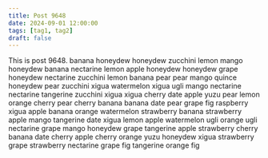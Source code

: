 ```yaml
---
title: Post 9648
date: 2024-09-01 12:00:00
tags: [tag1, tag2]
draft: false
---
```

This is post 9648.
banana
honeydew
honeydew
zucchini
lemon
mango
honeydew
banana
nectarine
lemon
apple
honeydew
honeydew
grape
honeydew
nectarine
zucchini
lemon
banana
pear
pear
mango
quince
honeydew
pear
zucchini
xigua
watermelon
xigua
ugli
mango
nectarine
nectarine
tangerine
zucchini
xigua
xigua
cherry
date
apple
yuzu
pear
lemon
orange
cherry
pear
cherry
banana
banana
date
pear
grape
fig
raspberry
xigua
apple
banana
orange
watermelon
strawberry
banana
strawberry
apple
mango
tangerine
date
xigua
lemon
apple
watermelon
ugli
orange
ugli
nectarine
grape
mango
honeydew
grape
tangerine
apple
strawberry
cherry
banana
date
cherry
apple
cherry
orange
yuzu
honeydew
xigua
strawberry
grape
strawberry
nectarine
grape
fig
tangerine
orange
fig
